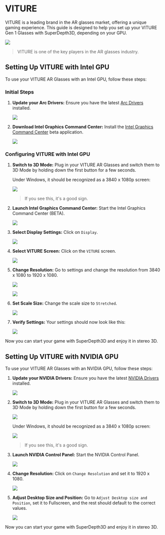 # VITURE

VITURE is a leading brand in the AR glasses market, offering a unique gaming experience. This guide is designed to help you set up your VITURE Gen 1 Glasses with SuperDepth3D, depending on your GPU.

![](images/viture1.jpg)

> VITURE is one of the key players in the AR glasses industry.

## Setting Up VITURE with Intel GPU

To use your VITURE AR Glasses with an Intel GPU, follow these steps:

### Initial Steps

1. **Update your Arc Drivers:** Ensure you have the latest [Arc Drivers](https://www.intel.com/content/www/us/en/products/docs/discrete-gpus/arc/software/drivers.html) installed.

    ![](images/viture2.png)

2. **Download Intel Graphics Command Center:** Install the [Intel Graphics Command Center](https://apps.microsoft.com/detail/9nmr79ztjftc?rtc=1&hl=en-us&gl=us) beta application.

    ![](images/viture3.png)

### Configuring VITURE with Intel GPU

1. **Switch to 3D Mode:** Plug in your VITURE AR Glasses and switch them to 3D Mode by holding down the first button for a few seconds.

    Under Windows, it should be recognized as a 3840 x 1080p screen:

    ![](images/viture4.png)

    > If you see this, it's a good sign.

2. **Launch Intel Graphics Command Center:** Start the Intel Graphics Command Center (BETA).

    ![](images/viture5.png)

3. **Select Display Settings:** Click on `Display`.

    ![](images/viture6.png)

4. **Select VITURE Screen:** Click on the `VITURE` screen.

    ![](images/viture7.png)

5. **Change Resolution:** Go to settings and change the resolution from 3840 x 1080 to 1920 x 1080.

    ![](images/viture8.png)

    ![](images/viture9.png)

6. **Set Scale Size:** Change the scale size to `Stretched`.

    ![](images/viture10.png)

7. **Verify Settings:** Your settings should now look like this:

    ![](images/viture11.png)

Now you can start your game with SuperDepth3D and enjoy it in stereo 3D.

## Setting Up VITURE with NVIDIA GPU

To use your VITURE AR Glasses with an NVIDIA GPU, follow these steps:

1. **Update your NVIDIA Drivers:** Ensure you have the latest [NVIDIA Drivers](https://www.nvidia.com/en-us/drivers/) installed.

    ![](images/viture12.png)

2. **Switch to 3D Mode:** Plug in your VITURE AR Glasses and switch them to 3D Mode by holding down the first button for a few seconds.

    ![](images/viture13.jpg)

    Under Windows, it should be recognized as a 3840 x 1080p screen:

    ![](images/viture14.png)

    > If you see this, it's a good sign.

3. **Launch NVIDIA Control Panel:** Start the NVIDIA Control Panel.

    ![](images/viture15.png)

4. **Change Resolution:** Click on `Change Resolution` and set it to 1920 x 1080.

    ![](images/viture16.png)

5. **Adjust Desktop Size and Position:** Go to `Adjust Desktop size and Position`, set it to Fullscreen, and the rest should default to the correct values.

    ![](images/viture17.png)

Now you can start your game with SuperDepth3D and enjoy it in stereo 3D.
